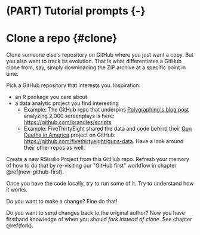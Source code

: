# (PART) Tutorial prompts {-} 

# Clone a repo {#clone}

Clone someone else's repository on GitHub where you just want a copy. But you also want to track its evolution. That is what differentiates a GitHub clone from, say, simply downloading the ZIP archive at a specific point in time.

Pick a GitHub repository that interests you. Inspiration:

  * an R package you care about
  * a data analytic project you find interesting
    - Example: The GitHub repo that underpins [Polygraphing's blog post](http://polygraph.cool/films/) analyzing 2,000 screenplays is here: <https://github.com/brandles/scripts>
    - Example: FiveThirtyEight shared the data and code behind their [Gun Deaths in America](http://fivethirtyeight.com/gun-deaths/) project on GitHub: <https://github.com/fivethirtyeight/guns-data>. Have a look around their other repos as well.
    
Create a new RStudio Project from this GitHub repo. Refresh your memory of how to do that by re-visiting our "GitHub first" workflow in chapter \@ref(new-github-first).
    
Once you have the code locally, try to run some of it. Try to understand how it works.

Do you want to make a change? Fine do that!

Do you want to send changes back to the original author? Now you have firsthand knowledge of when you should *fork instead of clone*. See chapter \@ref(fork).
